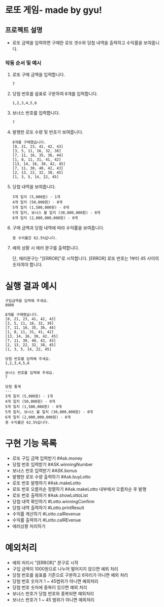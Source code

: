 # 로또 게임- made by gyu!

## 프로젝트 설명

- 로또 금액을 입력하면 구매한 로또 갯수와 당첨 내역을 출력하고 수익률을 보여줍니다.

### 작동 순서 및 예시

1. 로또 구매 금액을 입력합니다.
   ```
   7
   ```
2. 당첨 번호를 쉽표로 구분하여 6개를 입력합니다.
   ```
   1,2,3,4,5,6
   ```
3. 보너스 번호를 입력합니다.
   ```
   7
   ```
4. 발행한 로또 수량 및 번호가 보여줍니다.
   ```
   8개를 구매했습니다.
   [8, 21, 23, 41, 42, 43]
   [3, 5, 11, 16, 32, 38]
   [7, 11, 16, 35, 36, 44]
   [1, 8, 11, 31, 41, 42]
   [13, 14, 16, 38, 42, 45]
   [7, 11, 30, 40, 42, 43]
   [2, 13, 22, 32, 38, 45]
   [1, 3, 5, 14, 22, 45]
   ```
5. 당첨 내역을 보여줍니다.
   ```
   3개 일치 (5,000원) - 1개
   4개 일치 (50,000원) - 0개
   5개 일치 (1,500,000원) - 0개
   5개 일치, 보너스 볼 일치 (30,000,000원) - 0개
   6개 일치 (2,000,000,000원) - 0개
   ```
6. 구매 금액과 당첨 내역에 따라 수익률을 보여줍니다.
   ```
   총 수익률은 62.5%입니다.
   ```
7. 예외 상황 시 에러 문구를 출력합니다.

   단, 에러문구는 "[ERROR]"로 시작합니다. [ERROR] 로또 번호는 1부터 45 사이의 숫자여야 합니다.

# 실행 결과 예시

    구입금액을 입력해 주세요.
    8000

    8개를 구매했습니다.
    [8, 21, 23, 41, 42, 43]
    [3, 5, 11, 16, 32, 38]
    [7, 11, 16, 35, 36, 44]
    [1, 8, 11, 31, 41, 42]
    [13, 14, 16, 38, 42, 45]
    [7, 11, 30, 40, 42, 43]
    [2, 13, 22, 32, 38, 45]
    [1, 3, 5, 14, 22, 45]

    당첨 번호를 입력해 주세요.
    1,2,3,4,5,6

    보너스 번호를 입력해 주세요.
    7

    당첨 통계
    ---
    3개 일치 (5,000원) - 1개
    4개 일치 (50,000원) - 0개
    5개 일치 (1,500,000원) - 0개
    5개 일치, 보너스 볼 일치 (30,000,000원) - 0개
    6개 일치 (2,000,000,000원) - 0개
    총 수익률은 62.5%입니다.

# 구현 기능 목록

- 로또 구입 금액 입력받기 #Ask.money
- 당첨 번호 입력받기 #ASK.winningNumber
- 보너스 번호 입력받기 #ASK.bonus
- 발행한 로또 수량 출력하기 #Ask.buyLotto
- 로또 번호 발행하기 #Ask.makeLotto
- 로또 번호 오름차순 정렬하기 #Ask.makeLotto 내부에서 오름차순 후 발행
- 로또 번호 출력하기 #Ask.showLottoList
- 당첨 내역 확인하기 #Lotto.winningConfirm
- 당첨 내역 출력하기 #Lotto.printResult
- 수익률 계산하기 #Lotto.calRevenue
- 수익률 출력하기 #Lotto.calREvenue
- 에러상황 처리하기

# 예외처리

- 예외 처리시 "[ERROR]" 문구로 시작
- 구입 금액이 1000원으로 나누어 떨어지지 않으면 예외 처리
- 당첨 번호를 쉼표를 기준으로 구분하고 6자리가 아니면 예외 처리
- 당첨 번호 숫자가 1 ~ 45범위가 아니면 예외처리
- 당첨 번호 숫자에 중복이 있으면 예외 처리
- 보너스 번호가 당첨 번호와 중복되면 예외처리
- 보너스 번호가 1 ~ 45 범위가 아니면 예외처리
